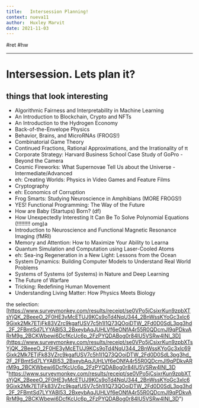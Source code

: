 ```yaml
---
title:   Intersession Planning!
context: nueva11
author:  Huxley Marvit
date: 2021-11-03
---
```


#ret #hw

***


# Intersession. Lets plan it?


## things that look interesting
- Algorithmic Fairness and Interpretability in Machine Learning
- An Introduction to Blockchain, Crypto and NFTs
- An Introduction to the Hydrogen Economy
- Back-of-the-Envelope Physics
- Behavior, Brains, and MicroRNAs (FROGS!)
- Combinatorial Game Theory
- Continued Fractions, Rational Approximations, and the Irrationality of π
- Corporate Strategy: Harvard Business School Case Study of GoPro - Beyond the Camera
- Cosmic Fireworks: What Supernovae Tell Us about the Universe - Intermediate/Advanced
- eh: Creating Worlds: Physics in Video Games and Feature Films
- Cryptography
- eh: Economics of Corruption
- Frog Smarts: Studying Neuroscience in Amphibians (MORE FROGS!)
- YES! Functional Programming: The Way of the Future
- How are Baby (Startups) Born? (df)
- How Unexpectedly Interesting It Can Be To Solve Polynomial Equations (!!!!!!!!! omg)a
- Introduction to Neuroscience and Functional Magnetic Resonance Imaging (fMRI)
- Memory and Attention: How to Maximize Your Ability to Learna
- Quantum Simulation and Computation using Laser-Cooled Atoms
- eh: Sea-ing Regeneration in a New Light: Lessons from the Ocean
- System Dynamics: Building Computer Models to Understand Real World Problems
- Systems of Systems (of Systems) in Nature and Deep Learning
- The Future of Warfare
- Tricking: Redefining Human Movement
- Understanding Living Matter: How Physics Meets Biology


the selection:
[https://www.surveymonkey.com/results/receipt/se0VPo5jCsixrKun9zpbXTsYjQK_2BeeeO_2F0HE3yMcETUJ9KCs9oTd4NqU344_2BnWssKYoGc3xlc69Gixk2Mk7ETjFk83VZrc9kgafUSV7c5h1I1Q73QOoiDTW_2Fd0D0SdL3pg3hd_2F_2FBmtSd7LYYABl53_2BxeybAqJUHLVf6eONfA4r55R0QDcmJl9qPDkvARrM9g_2BCKWbewi6DcfKcUc6p_2FzPYQDABog0r84lU5VSRw4lNI_3D](https://www.surveymonkey.com/results/receipt/se0VPo5jCsixrKun9zpbXTsYjQK_2BeeeO_2F0HE3yMcETUJ9KCs9oTd4NqU344_2BnWssKYoGc3xlc69Gixk2Mk7ETjFk83VZrc9kgafUSV7c5h1I1Q73QOoiDTW_2Fd0D0SdL3pg3hd_2F_2FBmtSd7LYYABl53_2BxeybAqJUHLVf6eONfA4r55R0QDcmJl9qPDkvARrM9g_2BCKWbewi6DcfKcUc6p_2FzPYQDABog0r84lU5VSRw4lNI_3D "https://www.surveymonkey.com/results/receipt/se0VPo5jCsixrKun9zpbXTsYjQK_2BeeeO_2F0HE3yMcETUJ9KCs9oTd4NqU344_2BnWssKYoGc3xlc69Gixk2Mk7ETjFk83VZrc9kgafUSV7c5h1I1Q73QOoiDTW_2Fd0D0SdL3pg3hd_2F_2FBmtSd7LYYABl53_2BxeybAqJUHLVf6eONfA4r55R0QDcmJl9qPDkvARrM9g_2BCKWbewi6DcfKcUc6p_2FzPYQDABog0r84lU5VSRw4lNI_3D")






































